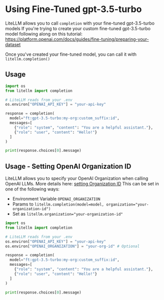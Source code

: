# Using Fine-Tuned gpt-3.5-turbo
LiteLLM allows you to call `completion` with your fine-tuned gpt-3.5-turbo models
If you're trying to create your custom fine-tuned gpt-3.5-turbo model following along on this tutorial: https://platform.openai.com/docs/guides/fine-tuning/preparing-your-dataset

Once you've created your fine-tuned model, you can call it with `litellm.completion()` 

## Usage
```python
import os
from litellm import completion

# LiteLLM reads from your .env
os.environ["OPENAI_API_KEY"] = "your-api-key"

response = completion(
  model="ft:gpt-3.5-turbo:my-org:custom_suffix:id",
  messages=[
    {"role": "system", "content": "You are a helpful assistant."},
    {"role": "user", "content": "Hello!"}
  ]
)

print(response.choices[0].message)
```

## Usage - Setting OpenAI Organization ID
LiteLLM allows you to specify your OpenAI Organization when calling OpenAI LLMs. More details here: 
[setting Organization ID](https://docs.litellm.ai/docs/providers/openai#setting-organization-id-for-completion-calls)
This can be set in one of the following ways:
- Environment Variable `OPENAI_ORGANIZATION`
- Params to `litellm.completion(model=model, organization="your-organization-id")`
- Set as `litellm.organization="your-organization-id"`
```python
import os
from litellm import completion

# LiteLLM reads from your .env
os.environ["OPENAI_API_KEY"] = "your-api-key"
os.environ["OPENAI_ORGANIZATION"] = "your-org-id" # Optional

response = completion(
  model="ft:gpt-3.5-turbo:my-org:custom_suffix:id",
  messages=[
    {"role": "system", "content": "You are a helpful assistant."},
    {"role": "user", "content": "Hello!"}
  ]
)

print(response.choices[0].message)
```